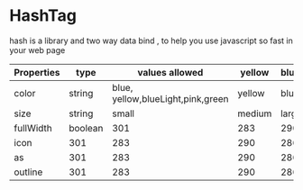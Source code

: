 # HashTag
hash is a library and two way data bind , to help you use javascript so fast in your web page

Properties | type | values allowed | yellow | blueLight | pink | green | #6 | #7 | #8 | #9 | #10 
--- | --- | --- | --- |--- |--- |--- |--- |--- |--- |--- |---
color | string | blue, yellow,blueLight,pink,green | yellow | blueLight | pink | green | #6 | #7 | #8 | #9 | #10 
size | string| small | medium | large | 286 | 289 | 285 | 287 | 287 | 272 | 276 
fullWidth | boolean | 301 | 283 | 290 | 286 | 289 | 285 | 287 | 287 | 272 | 276
icon | 301 | 283 | 290 | 286 | 289 | 285 | 287 | 287 | 272 | 276 | 269
as | 301 | 283 | 290 | 286 | 289 | 285 | 287 | 287 | 272 | 276 | 269
outline | 301 | 283 | 290 | 286 | 289 | 285 | 287 | 287 | 272 | 276 | 269

